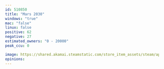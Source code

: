 ```yaml
---
id: 510850
title: "Mars 2030"
windows: "true"
mac: "false"
linux: false
positive: 62
negative: 27
estimated_owners: "0 - 20000"
peak_ccu: 0

image: https://shared.akamai.steamstatic.com/store_item_assets/steam/apps/510850/header.jpg?t=1503495389
opinions:
---
```

